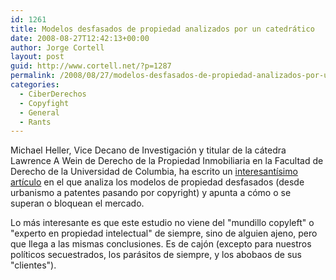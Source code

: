```yaml
---
id: 1261
title: Modelos desfasados de propiedad analizados por un catedrático
date: 2008-08-27T12:42:13+00:00
author: Jorge Cortell
layout: post
guid: http://www.cortell.net/?p=1287
permalink: /2008/08/27/modelos-desfasados-de-propiedad-analizados-por-un-catedratico/
categories:
  - CiberDerechos
  - Copyfight
  - General
  - Rants
---
```

Michael Heller, Vice Decano de Investigación y titular de la cátedra Lawrence A Wein de Derecho de la Propiedad Inmobiliaria en la Facultad de Derecho de la Universidad de Columbia, ha escrito un <a title="enlace a artículo" href="http://changethis.com/49.02.GridlockEconomy" target="_blank">interesantísimo artículo</a> en el que analiza los modelos de propiedad desfasados (desde urbanismo a patentes pasando por copyright) y apunta a cómo o se superan o bloquean el mercado.

Lo más interesante es que este estudio no viene del "mundillo copyleft" o "experto en propiedad intelectual" de siempre, sino de alguien ajeno, pero que llega a las mismas conclusiones. Es de cajón (excepto para nuestros políticos secuestrados, los parásitos de siempre, y los abobaos de sus "clientes").